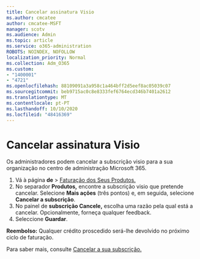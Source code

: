 ```yaml
---
title: Cancelar assinatura Visio
ms.author: cmcatee
author: cmcatee-MSFT
manager: scotv
ms.audience: Admin
ms.topic: article
ms.service: o365-administration
ROBOTS: NOINDEX, NOFOLLOW
localization_priority: Normal
ms.collection: Adm_O365
ms.custom:
- "1400001"
- "4721"
ms.openlocfilehash: 88109091a3a958c1a464bff2d5eef8ac05039c07
ms.sourcegitcommit: beb9715ac0c8e8333fef6764ecd346b7401a2612
ms.translationtype: MT
ms.contentlocale: pt-PT
ms.lasthandoff: 10/10/2020
ms.locfileid: "48416369"
---
```

# <a name="cancel-visio-subscription"></a>Cancelar assinatura Visio

Os administradores podem cancelar a subscrição visio para a sua organização no centro de administração Microsoft 365.

1. Vá à página **de** \> [Faturação dos Seus Produtos.](https://go.microsoft.com/fwlink/p/?linkid=842054)
2. No separador **Produtos,** encontre a subscrição visio que pretende cancelar. Selecione **Mais ações** (três pontos) e, em seguida, selecione **Cancelar a subscrição**.
3. No painel de **subscrição Cancele,** escolha uma razão pela qual está a cancelar. Opcionalmente, forneça qualquer feedback.
4. Seleccione **Guardar**.

**Reembolso:** Qualquer crédito proscedido será-lhe devolvido no próximo ciclo de faturação.

Para saber mais, consulte [Cancelar a sua subscrição.](https://docs.microsoft.com/microsoft-365/commerce/subscriptions/cancel-your-subscription)